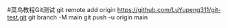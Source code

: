 #菜鸟教程Git测试
git remote add origin https://github.com/LuYupeng311/git-test.git
git branch -M main
git push -u origin main
